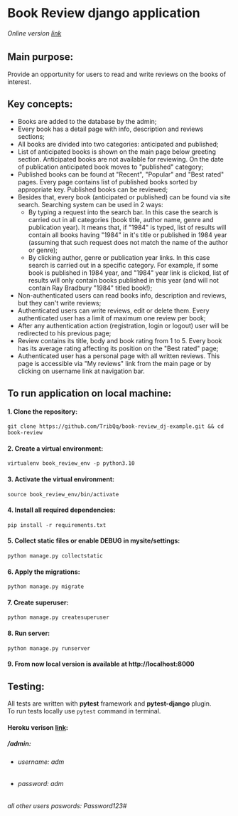 # Book Review django application
###### Online version [link](https://djbookreview.herokuapp.com/)

## Main purpose:
Provide an opportunity for users to read and write reviews on the books of interest.
## Key concepts:
* Books are added to the database by the admin;
* Every book has a detail page with info, description and reviews sections;
* All books are divided into two categories: anticipated and published;
* List of anticipated books is shown on the main page below greeting section. Anticipated books are not available for reviewing. On the date of publication anticipated book moves to "published" category;
* Published books can be found at "Recent", "Popular" and "Best rated" pages. Every page contains list of published books sorted by appropriate key. Published books can be reviewed;
* Besides that, every book (anticipated or published) can be found via site search. Searching system can be used in 2 ways:
  * By typing a request into the search bar. In this case the search is carried out in all categories (book title, author name, genre and publication year). It means that, if "1984" is typed, list of results will contain all books having "1984" in it's title or published in 1984 year (assuming that such request does not match the name of the author or genre);
  * By clicking author, genre or publication year links. In this case search is carried out in a specific category. For example, if some book is published in 1984 year, and "1984" year link is clicked, list of results will only contain books published in this year (and will not contain Ray Bradbury "1984" titled book!);
* Non-authenticated users can read books info, description and reviews, but they can't write reviews;
* Authenticated users can write reviews, edit or delete them. Every authenticated user has a limit of maximum one review per book;
* After any authentication action (registration, login or logout) user will be redirected to his previous page;
* Review contains its title, body and book rating from 1 to 5. Every book has its average rating affecting its position on the "Best rated" page;
* Authenticated user has a personal page with all written reviews. This page is accessible via "My reviews" link from the main page or by clicking on username link at navigation bar.
## To run application on local machine:
#### 1. Clone the repository:
`git clone https://github.com/TribQq/book-review_dj-example.git && cd book-review`
#### 2. Create a virtual environment:
`virtualenv book_review_env -p python3.10`
#### 3. Activate the virtual environment:
`source book_review_env/bin/activate`
#### 4. Install all required dependencies:
`pip install -r requirements.txt`
#### 5. Collect static files or enable DEBUG in mysite/settings:
`python manage.py collectstatic`
#### 6. Apply the migrations:
`python manage.py migrate`
#### 7. Create superuser:
`python manage.py createsuperuser`
#### 8. Run server:
`python manage.py runserver`
#### 9. From now local version is available at http://localhost:8000
## Testing:
All tests are written with **pytest** framework and **pytest-django** plugin.<br>
To run tests locally use `pytest` command in terminal.

#### Heroku verison [link](https://djbookreview.herokuapp.com/):
##### /admin: 
* ###### username: adm 
* ###### password: adm
######  all other users paswords: Password123#